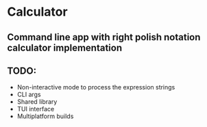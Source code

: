 # Calculator
## Command line app with right polish notation calculator implementation
## TODO:
- Non-interactive mode to process the expression strings
- CLI args
- Shared library
- TUI interface
- Multiplatform builds